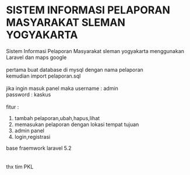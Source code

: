 # SISTEM INFORMASI PELAPORAN MASYARAKAT SLEMAN YOGYAKARTA</br>
Sistem Informasi Pelaporan Masyarakat sleman yogyakarta menggunakan Laravel dan maps google</br>
</br>
pertama buat database di mysql dengan nama pelaporan</br>
kemudian import pelaporan.sql</br>
</br>
jika ingin masuk panel maka 
username : admin </br>
password : kaskus</br>
</br>
fitur : </br>
1. tambah pelaporan,ubah,hapus,lihat </br>
2. memasukan pelaporan dengan lokasi tempat tujuan</br>
3. admin panel</br>
4. login,registrasi</br>

base fraemwork laravel 5.2</br>
</br></br>
thx tim PKL</br>
